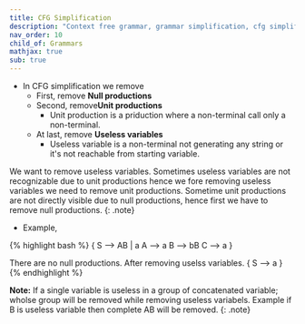 ```yaml
---
title: CFG Simplification
description: "Context free grammar, grammar simplification, cfg simplification"
nav_order: 10
child_of: Grammars
mathjax: true
sub: true
---
```


- In CFG simplification we remove
    - First, remove **Null productions**
    - Second, remove**Unit productions**
        - Unit production is a priduction where a non-terminal call only a non-terminal.
    - At last, remove **Useless variables**
        - Useless variable is a non-terminal not generating any string or it's not reachable from starting variable.

We want to remove useless variables. Sometimes useless variables are not recognizable due to unit productions hence we fore removing useless variables we need to remove unit productions. Sometime unit productions are not directly visible due to null productions, hence first we have to remove null productions.
{: .note}

- Example,

{% highlight bash %}
{
    S --> AB | a
    A --> a
    B --> bB
    C --> a
}

There are no null productions.
After removing uselss variables.
{
    S --> a
}
{% endhighlight %}

**Note:** If a single variable is useless in a group of concatenated variable; wholse group will be removed while removing useless variabels. Example if B is useless variable then complete AB will be removed.
{: .note}